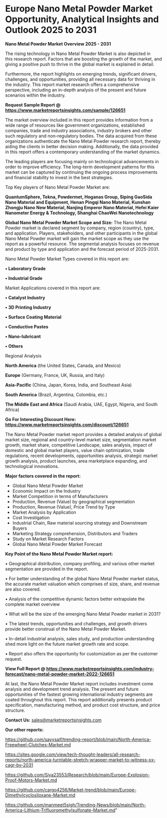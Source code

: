 # Europe Nano Metal Powder Market Opportunity, Analytical Insights and Outlook 2025 to 2031

<Strong> Nano Metal Powder Market Overview 2025 - 2031</strong>

The rising technology in Nano Metal Powder Market is also depicted in this research report. Factors that are boosting the growth of the market, and giving a positive push to thrive in the global market is explained in detail.

Furthermore, the report highlights on emerging trends, significant drivers, challenges, and opportunities, providing all necessary data for thriving in the industry. This report market research offers a comprehensive perspective, including an in-depth analysis of the present and future scenarios within the industry.

<strong>Request Sample Report @ <a href=https://www.marketreportsinsights.com/sample/126651>https://www.marketreportsinsights.com/sample/126651</a></strong>

The market overview included in this report provides information from a wide range of resources like government organizations, established companies, trade and industry associations, industry brokers and other such regulatory and non-regulatory bodies. The data acquired from these organizations authenticate the Nano Metal Powder research report, thereby aiding the clients in better decision making. Additionally, the data provided in this report offers a contemporary understanding of the market dynamics.

The leading players are focusing mainly on technological advancements in order to improve efficiency. The long-term development patterns for this market can be captured by continuing the ongoing process improvements and financial stability to invest in the best strategies.

Top Key players of Nano Metal Powder Market are:

<strong>QuantumSphere, Tekna, Powdermet, Hoganas Group, Siping GaoSida Nano Material and Equipment, Henan Pingqi Nano Material, Kunshan Zhongju Nano New Material, Nanjing Emperor Nano Material, Hefei Kaier Nanometer Energy & Technology, Shanghai ChaoWei Nanotechnology</strong>

<strong><b>Global Nano Metal Powder Market Scope and Size:</b></strong>
The Nano Metal Powder market is declared segment by company, region (country), type, and application. Players, stakeholders, and other participants in the global Nano Metal Powder market will gain the market scope as they use the report as a powerful resource. The segmental analysis focuses on revenue and product by type and application and the forecast period of 2025-2031.

Nano Metal Powder Market Types covered in this report are:

<strong>• Laboratory Grade

• Industrial Grade</strong>

Market Applications covered in this report are:

<strong>• Catalyst Industry

• 3D Printing Industry

• Surface Coating Material

• Conductive Pastes

• Nano-lubricant

• Others</strong> 

Regional Analysis

<strong>North America</strong> (the United States, Canada, and Mexico)

<strong>Europe</strong> (Germany, France, UK, Russia, and Italy)

<strong>Asia-Pacific</strong> (China, Japan, Korea, India, and Southeast Asia)

<strong>South America</strong> (Brazil, Argentina, Colombia, etc.)

<strong>The Middle East and Africa</strong> (Saudi Arabia, UAE, Egypt, Nigeria, and South Africa)

<strong>Go For Interesting Discount Here: <a href=https://www.marketreportsinsights.com/discount/126651>https://www.marketreportsinsights.com/discount/126651</a></strong>

The Nano Metal Powder market report provides a detailed analysis of global market size, regional and country-level market size, segmentation market growth, market share, competitive Landscape, sales analysis, impact of domestic and global market players, value chain optimization, trade regulations, recent developments, opportunities analysis, strategic market growth analysis, product launches, area marketplace expanding, and technological innovations.

<strong><b>Major factors covered in the report:</b></strong>
<ul>
  <li>Global Nano Metal Powder Market </li>
  <li>Economic Impact on the Industry</li>
  <li>Market Competition in terms of Manufacturers</li>
  <li>Production, Revenue (Value) by geographical segmentation</li>
  <li>Production, Revenue (Value), Price Trend by Type</li>
  <li>Market Analysis by Application</li>
  <li>Cost Investigation</li>
  <li>Industrial Chain, Raw material sourcing strategy and Downstream Buyers</li>
  <li>Marketing Strategy comprehension, Distributors and Traders</li>
  <li>Study on Market Research Factors</li>
  <li>Global Nano Metal Powder Market Forecast</li>
</ul>

<strong><b>Key Point of the Nano Metal Powder Market report:</b></strong>

• Geographical distribution, company profiling, and various other market segmentation are provided in the report.

• For better understanding of the global Nano Metal Powder market status, the accurate market valuation which comprises of size, share, and revenue are also covered.

• Analysis of the competitive dynamic factors better extrapolate the complete market overview

• What will be the size of the emerging Nano Metal Powder market in 2031?

• The latest trends, opportunities and challenges, and growth drivers provide better construal of the Nano Metal Powder Market.

• In-detail industrial analysis, sales study, and production understanding shed more light on the future market growth rate and scope.

• Report also offers the opportunity for customization as per the customer request.

<strong><b>View Full Report @ <a href=https://www.marketreportsinsights.com/industry-forecast/nano-metal-powder-market-2022-126651>https://www.marketreportsinsights.com/industry-forecast/nano-metal-powder-market-2022-126651</a></b></strong>


At last, the Nano Metal Powder Market report includes investment come analysis and development trend analysis. The present and future opportunities of the fastest growing international industry segments are coated throughout this report. This report additionally presents product specification, manufacturing method, and product cost structure, and price structure.

<strong>Contact Us:</strong>
sales@marketreportsinsights.com

<strong>Our other reports:</strong>

<a href=https://github.com/sayysaif/trending-report/blob/main/North-America-Freewheel-Clutches-Market.md>https://github.com/sayysaif/trending-report/blob/main/North-America-Freewheel-Clutches-Market.md</a>

<a href=https://sites.google.com/view/tech-thought-leaders/all-research-reports/north-america-turntable-stretch-wrapper-market-to-witness-xx-cagr-by-2031>https://sites.google.com/view/tech-thought-leaders/all-research-reports/north-america-turntable-stretch-wrapper-market-to-witness-xx-cagr-by-2031</a>

<a href=https://github.com/Siya23553/Research/blob/main/Europe-Explosion-Proof-Motors-Market.md>https://github.com/Siya23553/Research/blob/main/Europe-Explosion-Proof-Motors-Market.md</a>

<a href=https://github.com/cargo4256/Market-trend/blob/main/Europe-Dimethylcyclosiloxane-Market.md>https://github.com/cargo4256/Market-trend/blob/main/Europe-Dimethylcyclosiloxane-Market.md</a>

<a href=https://github.com/manmeet5sigh/Trending-News/blob/main/North-America-Lithium-Trifluoromethylsulfonate-Market.md>https://github.com/manmeet5sigh/Trending-News/blob/main/North-America-Lithium-Trifluoromethylsulfonate-Market.md</a>"
